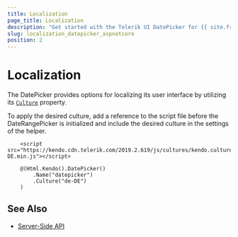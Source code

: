 ```yaml
---
title: Localization
page_title: Localization
description: "Get started with the Telerik UI DatePicker for {{ site.framework }} and translate its messages for different culture locales."
slug: localization_datepicker_aspnetcore
position: 2
---
```


# Localization

The DatePicker provides options for localizing its user interface by utilizing its [`Culture`](/api/Kendo.Mvc.UI.Fluent/DatePickerBuilder#culturesystemstring) property.

To apply the desired culture, add a reference to the script file before the DateRangePicker is initialized and include the desired culture in the settings of the helper.

```
    <script src="https://kendo.cdn.telerik.com/2019.2.619/js/cultures/kendo.culture.de-DE.min.js"></script>

    @(Html.Kendo().DatePicker()
        .Name("datepicker")
        .Culture("de-DE")
    )
```

## See Also

* [Server-Side API](/api/datepicker)
